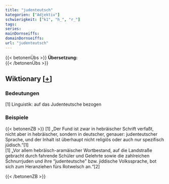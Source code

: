 ```yaml
---
title: "judenteutsch"
kategorien: ["Adjektiv"]
schwierigkeit: ["k1", "h_", "r_"]
tags:
series:
mainDornseiffs:
domainDornseiffs:
url: "judenteutsch"
---
```


{{< betonenÜbs >}}
**Übersetzung:**  
{{< /betonenÜbs >}}

## Wiktionary [[+](https://de.wiktionary.org/wiki/judenteutsch)]

### Bedeutungen
[1] Linguistik: auf das Judenteutsche bezogen  

### Beispiele
{{< betonenZB >}}
[1] „Der Fund ist zwar in hebräischer Schrift verfaßt, nicht aber in hebräischer, sondern in deutscher, genauer: judenteutscher Sprache, und der Inhalt ist überhaupt nicht religiös oder auch nur spezifisch jüdisch.“[1]  
[1] „Vor allem hebräisch-aramäischer Wortbestand, auf die Landstraße gebracht durch fahrende Schüler und Gelehrte sowie die zahlreichen Schnurrjuden und ihre “judenteutsche" bzw. jiddische Volkssprache, bot sich zum Heranziehen fürs Rotwelsch an.“[2]  

{{< /betonenZB >}}

